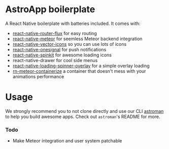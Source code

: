 AstroApp boilerplate
====================
A React Native boilerplate with batteries included.
It comes with:

- [react-native-router-flux](https://github.com/aksonov/react-native-router-flux) for easy routing
- [react-native-meteor](https://github.com/inProgress-team/react-native-meteor) for seemless Meteor backend integration
- [react-native-vector-icons](https://github.com/oblador/react-native-vector-icons) so you can use lots of icons
- [react-native-onesignal](https://github.com/geektimecoil/react-native-onesignal) for push notifications
- [react-native-spinkit](https://github.com/maxs15/react-native-spinkit) for awesome loading icons
- react-native-drawer for cool side menus
- [react-native-loading-spinner-overlay](https://github.com/niftylettuce/react-native-loading-spinner-overlay) for a simple overlay loading
- [rn-meteor-containerize](https://github.com/Astrocoders/rn-meteor-containerize) a container that doesn't mess with your animations performance

# Usage
We strongly recommend you to not clone directly and use our CLI [astroman](https://github.com/Astrocoders/astroman) to help you build awesome apps. Check out `astroman`'s README for more.

### Todo
- Make Meteor integration and user system patchable
